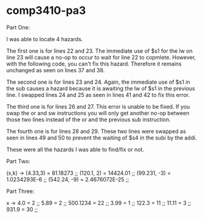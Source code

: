 # comp3410-pa3

Part One:

I was able to locate 4 hazards. 

The first one is for lines 22 and 23. The immediate use of $s1 for the lw on line 23 will cause a no-op to occur to wait for line 22 to copmlete. However, with the following code, you can't fix this hazard. Therefore it remains unchanged as seen on lines 37 and 38.

The second one is for lines 23 and 24. Again, the immediate use of $s1 in the sub causes a hazard because it is awaiting the lw of $s1 in the previous line. I swapped lines 24 and 25 as seen in lines 41 and 42 to fix this error.

The third one is for lines 26 and 27. This error is unable to be fixed. If you swap the or and sw instructions you will only get another no-op between those two lines instead of the or and the previous sub instruction.

The fourth one is for lines 28 and 29. These two lines were swapped as seen in lines 49 and 50 to prevent the waiting of $s4 in the subi by the addi.

These were all the hazards I was able to find/fix or not.

Part Two:

(x,k) -> (4.33,3) = 81.18273 ;;
	   (120.1, 2) = 14424.01 ;;
	   (99.231, -3) = 1.0234293E-6 ;;
	   (542.24, -9) = 2.4676072E-25 ;;

Part Three:

x	->	4.0 = 2 ;;
		5.89 = 2 ;;
		500.1234 = 22 ;;
		3.99 = 1 ;;
		122.3 = 11 ;;
		11.11 = 3 ;;
		931.9 = 30 ;;
